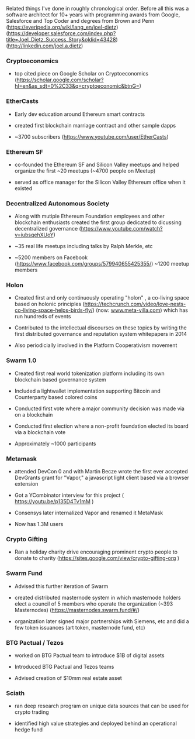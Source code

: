 Related things I've done in roughly chronological order. Before all this was a software architect for 10+ years with programming awards from Google, Salesforce and Top Coder and degrees from Brown and Penn (https://everipedia.org/wiki/lang_en/joel-dietz) (https://developer.salesforce.com/index.php?title=Joel_Dietz_Success_Story&oldid=43428)(http://linkedin.com/joel.a.dietz)



### Cryptoeconomics 

  - top cited piece on Google Scholar on Cryptoeconomics
(https://scholar.google.com/scholar?hl=en&as_sdt=0%2C33&q=cryptoeconomic&btnG=)

### EtherCasts  

- Early dev education around Ethereum smart contracts 

- created first blockchain marriage contract and other sample dapps

- ~3700 subscribers (https://www.youtube.com/user/EtherCasts)

### Ethereum SF

- co-founded the Ethereum SF and Silicon Valley meetups and helped organize the first ~20 meetups (~4700 people on Meetup) 

- served as office manager for the Silicon Valley Ethereum office when it existed 
 
### Decentralized Autonomous Society

- Along with mutiple Ethereum Foundation employees and other blockchain enthusiasts created the first group dedicated to dicussing decentralized governance (https://www.youtube.com/watch?v=iubsqehXUoY) 

- ~35 real life meetups including talks by Ralph Merkle, etc

- ~5200 members on Facebook (https://www.facebook.com/groups/579940655425355/) ~1200 meetup members    

### Holon

- Created first and only continuously operating "holon" , a co-living space based on holonic principles (https://techcrunch.com/video/love-nests-co-living-space-helps-birds-fly/) (now: www.meta-villa.com) which has run hundreds of events 

- Contributed to the intellectual discourses on these topics by writing the first distributed governance and reputation system whitepapers in 2014 

- Also periodicially involved in the Platform Cooperativism movement 

### Swarm 1.0 

- Created first real world tokenization platform including its own blockchain based governance system 

- Included a lightwallet implementation supporting Bitcoin and Counterparty based colored coins 

- Conducted first vote where a major community decision was made via on a blockchain 

- Conducted first election where a non-profit foundation elected its board via a blockchain vote 

- Approximately ~1000 participants 

### Metamask 

 - attended DevCon 0 and with Martin Becze wrote the first ever accepted DevGrants grant for "Vapor," a javascript light client based via a browser extension 

 - Got a YCombinator interview for this project ( https://youtu.be/p135D4Tv1mM )

 - Consensys later internalized Vapor and renamed it MetaMask
 
 - Now has 1.3M users

### Crypto Gifting

  - Ran a holiday charity drive encouraging prominent crypto people to donate to charity (https://sites.google.com/view/crypto-gifting-org
)

### Swarm Fund

  - Advised this further iteration of Swarm  

  - created distributed masternode system in which masternode holders elect a council of 5 members who operate the organization (~393 Masternodes) (https://masternodes.swarm.fund/#/)

  - organization later signed major partnerships with Siemens, etc and did a few token issuances (art token, masternode fund, etc)

  
### BTG Pactual / Tezos

  - worked on BTG Pactual team to introduce $1B of digital assets

  - Introduced BTG Pactual and Tezos teams 

  - Advised creation of $10mm real estate asset 

   
### Sciath 

  - ran deep research program on unique data sources that can be used for crypto trading 

  - identified high value strategies and deployed behind an operational hedge fund 







 
